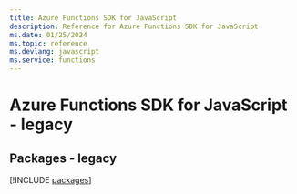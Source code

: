 ```yaml
---
title: Azure Functions SDK for JavaScript
description: Reference for Azure Functions SDK for JavaScript
ms.date: 01/25/2024
ms.topic: reference
ms.devlang: javascript
ms.service: functions
---
```

# Azure Functions SDK for JavaScript - legacy
## Packages - legacy
[!INCLUDE [packages](functions-index.md)]